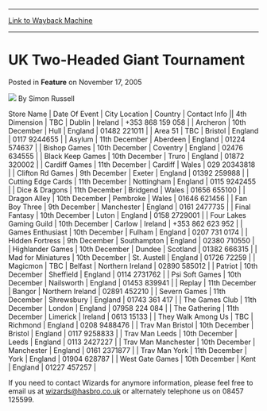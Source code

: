 
---
[Link to Wayback Machine](https://web.archive.org/web/20211025140506/https://magic.wizards.com/en/articles/archive/feature/uk-two-headed-giant-tournament-2005-11-17)

[_metadata_:author]:- "Simon Russell"
[_metadata_:description]:- "Store NameDate Of EventCity LocationCountryContact Info4th DimensionTBCDublinIreland+353 868 159 058Archeron10th DecemberHullEngland01482 221011Area 51TBCBristolEngland0117 9244655Asylum11th DecemberAberdeenEngland01224 574637Bishop Games10th DecemberCoventryEngland02476 634555Black Keep Games10th DecemberTruroEngland01872 320002Cardiff Games11th DecemberCardiffWales029"
[_metadata_:generator]:- "Drupal 7 (http://drupal.org)"
[_metadata_:node]:- "731596"
[_metadata_:publish_date]:- "2005-11-17"
[_metadata_:source]:- "div-main-content"
[_metadata_:title]:- "UK Two-Headed Giant Tournament"
[_metadata_:wayback_capture_timestamp]:- "2021-10-25 14:05:06"
[_metadata_:wayback_raw_url]:- "https://web.archive.org/web/20211025140506id_/https://magic.wizards.com/en/articles/archive/feature/uk-two-headed-giant-tournament-2005-11-17"
[_metadata_:wayback_url]:- "https://magic.wizards.com/en/articles/archive/feature/uk-two-headed-giant-tournament-2005-11-17"
---


UK Two-Headed Giant Tournament
==============================



 Posted in **Feature**
 on November 17, 2005 






![](https://media.magic.wizards.com/styles/auth_small/public/generic-avatar-150_386.png)
By Simon Russell













 Store Name | Date Of Event | City Location | Country | Contact Info || 4th Dimension | TBC | Dublin | Ireland | +353 868 159 058 |
| Archeron | 10th December | Hull | England | 01482 221011 |
| Area 51 | TBC | Bristol | England | 0117 9244655 |
| Asylum | 11th December | Aberdeen | England | 01224 574637 |
| Bishop Games | 10th December | Coventry | England | 02476 634555 |
| Black Keep Games | 10th December | Truro | England | 01872 320002 |
| Cardiff Games | 11th December | Cardiff | Wales | 029 20343818 |
| Clifton Rd Games | 9th December | Exeter | England | 01392 259988 |
| Cutting Edge Cards | 11th December | Nottingham | England | 0115 9242455 |
| Dice & Dragons  | 11th December | Bridgend | Wales | 01656 655100 |
| Dragon Alley | 10th December | Pembroke | Wales | 01646 621456 |
| Fan Boy Three | 9th December | Manchester | England | 0161 2477735 |
| Final Fantasy | 10th December | Luton | England | 0158 2729001 |
| Four Lakes Gaming Guild | 10th December | Carlow | Ireland | +353 862 623 952 |
| Games Enthusiast | 10th December | Fulham | England | 0207 731 0174 |
| Hidden Fortress | 9th December | Southampton | England | 02380 710550 |
| Highlander Games | 10th December | Dundee | Scotland | 01382 666315 |
| Mad for Miniatures | 10th December | St. Austell | England | 01726 72259 |
| Magicmon | TBC | Belfast | Northern Ireland | 02890 585012 |
| Patriot | 10th December | Sheffield | England | 0114 2731762 |
| Psi Soft Games | 10th December | Nailsworth | England | 01453 839941 |
| Replay | 11th December | Bangor | Northern Ireland | 02891 452210 |
| Severn Games | 11th December | Shrewsbury | England | 01743 361 417 |
| The Games Club | 11th December | London | England | 07958 224 084 |
| The Gathering | 11th December | Limerick | Ireland | 0613 15133 |
| They Walk Among Us | TBC | Richmond | England | 0208 9488476 |
| Trav Man Bristol | 10th December | Bristol | England | 0117 9258833 |
| Trav Man Leeds  | 10th December | Leeds  | England | 0113 2427227 |
| Trav Man Manchester | 10th December | Manchester | England | 0161 2371877 |
| Trav Man York | 11th December | York | England | 01904 628787 |
| West Gate Games | 10th December | Kent | England | 01227 457257 |

  
 If you need to contact Wizards for anymore information, please feel free to email us at [wizards@hasbro.co.uk](mailto:wizards@hasbro.co.uk) or alternately telephone us on 08457 125599.





